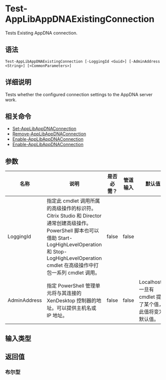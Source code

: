 # Test-AppLibAppDNAExistingConnection

Tests Existing AppDNA connection.

## 语法

    Test-AppLibAppDNAExistingConnection [-LoggingId <Guid>] [-AdminAddress <String>] [<CommonParameters>]
    

## 详细说明

Tests whether the configured connection settings to the AppDNA server work.

## 相关命令

- [Set-AppLibAppDNAConnection](Set-AppLibAppDNAConnection.html)
- [Remove-AppLibAppDNAConnection](Remove-AppLibAppDNAConnection.html)
- [Enable-AppLibAppDNAConnection](Enable-AppLibAppDNAConnection.html)
- [Enable-AppLibAppDNAConnection](Enable-AppLibAppDNAConnection.html)

## 参数

| 名称           | 说明                                                                                                                                                                     | 是否必需？ | 管道输入  | 默认值                                   |
| ------------ | ---------------------------------------------------------------------------------------------------------------------------------------------------------------------- | ----- | ----- | ------------------------------------- |
| LoggingId    | 指定此 cmdlet 调用所属的高级操作的标识符。 Citrix Studio 和 Director 通常创建高级操作。 PowerShell 脚本也可以借助 Start-LogHighLevelOperation 和 Stop-LogHighLevelOperation cmdlet 在高级操作中打包一系列 cmdlet 调用。 | false | false |                                       |
| AdminAddress | 指定 PowerShell 管理单元将与其连接的 XenDesktop 控制器的地址。可以提供主机名或 IP 地址。                                                                                                             | false | false | Localhost。一旦有 cmdlet 提供了某个值，此值将变为默认值。 |

## 输入类型

### 

## 返回值

### 布尔型